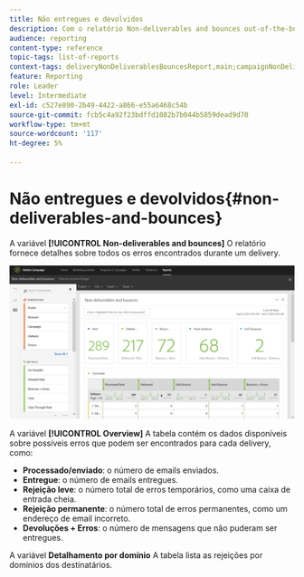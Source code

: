 ```yaml
---
title: Não entregues e devolvidos
description: Com o relatório Non-deliverables and bounces out-of-the-box, saiba mais sobre os erros que podem ocorrer em seu delivery.
audience: reporting
content-type: reference
topic-tags: list-of-reports
context-tags: deliveryNonDeliverablesBouncesReport,main;campaignNonDeliverablesBouncesReport,main;programNonDeliverablesBouncesReport,main
feature: Reporting
role: Leader
level: Intermediate
exl-id: c527e890-2b49-4422-a866-e55a6468c54b
source-git-commit: fcb5c4a92f23bdffd1082b7b044b5859dead9d70
workflow-type: tm+mt
source-wordcount: '117'
ht-degree: 5%

---
```


# Não entregues e devolvidos{#non-deliverables-and-bounces}

A variável **[!UICONTROL Non-deliverables and bounces]** O relatório fornece detalhes sobre todos os erros encontrados durante um delivery.

![](assets/delivery_reports_7.png)

A variável **[!UICONTROL Overview]** A tabela contém os dados disponíveis sobre possíveis erros que podem ser encontrados para cada delivery, como:

* **Processado/enviado**: o número de emails enviados.
* **Entregue**: o número de emails entregues.
* **Rejeição leve**: o número total de erros temporários, como uma caixa de entrada cheia.
* **Rejeição permanente**: o número total de erros permanentes, como um endereço de email incorreto.
* **Devoluções + Erros**: o número de mensagens que não puderam ser entregues.

A variável **Detalhamento por domínio** A tabela lista as rejeições por domínios dos destinatários.
